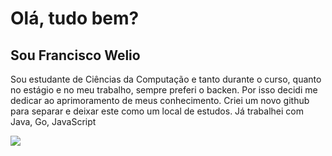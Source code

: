 <h1>Olá, tudo bem?</h1>
<h2>Sou Francisco Welio</h2>
<p >Sou estudante de Ciências da Computação e tanto durante o curso, quanto no estágio e no meu trabalho, sempre preferi o backen. Por isso decidi me dedicar ao aprimoramento de meus conhecimento. Criei um novo github para separar e deixar este como um local de estudos. Já trabalhei com Java, Go, JavaScript</P>
<img src="https://github-readme-stats.vercel.app/api/top-langs/?username=franciscowelio&layout=compact&hide_border=true&title_color=87CEFA&text_color=87CEFA&bg_color=0d1117">